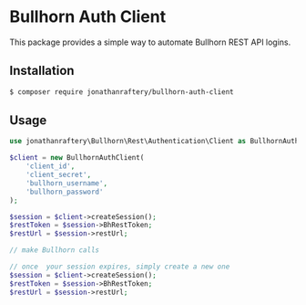 # Bullhorn Auth Client
This package provides a simple way to automate Bullhorn REST API logins.

## Installation
``` bash
$ composer require jonathanraftery/bullhorn-auth-client
```

## Usage
```php
use jonathanraftery\Bullhorn\Rest\Authentication\Client as BullhornAuthClient;

$client = new BullhornAuthClient(
    'client_id',
    'client_secret',
    'bullhorn_username',
    'bullhorn_password'
);

$session = $client->createSession();
$restToken = $session->BhRestToken;
$restUrl = $session->restUrl;

// make Bullhorn calls

// once  your session expires, simply create a new one
$session = $client->createSession();
$restToken = $session->BhRestToken;
$restUrl = $session->restUrl;
```
